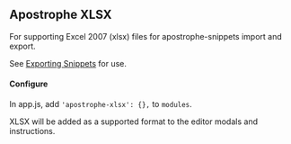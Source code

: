 ## Apostrophe XLSX

For supporting Excel 2007 (xlsx) files for apostrophe-snippets import and export.

See [Exporting Snippets](http://apostrophenow.org/tutorials/snippets/exporting-snippets.html) for use. 

#### Configure

In app.js, add `'apostrophe-xlsx': {},` to `modules`.

XLSX will be added as a supported format to the editor modals and instructions.
